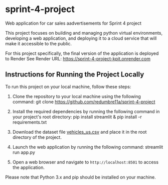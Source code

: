 # sprint-4-project
Web application for car sales aadvertisements for Sprint 4 project 

This project focuses on building and managing python virtual environments, developing a web application, and deploying it to a cloud service that will make it accessible to the public.

For this project specifically, the final version of the application is deployed to Render
See Render URL: https://sprint-4-project-kpit.onrender.com

## Instructions for Running the Project Locally

To run this project on your local machine, follow these steps:

1. Clone the repository to your local machine using the following command: git clone <https://github.com/redumbre11a/sprint-4-project>

2. Install the required dependencies by running the following command in your project's root directory: pip install streamlit & pip install -r requirements.txt

3. Download the dataset file [vehicles_us.csv](https://practicum-content.s3.us-west-1.amazonaws.com/datasets/vehicles_us.csv) and place it in the root directory of the project.

4. Launch the web application by running the following command: streamlit run app.py

5. Open a web browser and navigate to `http://localhost:8501` to access the application.

Please note that Python 3.x and pip should be installed on your machine.